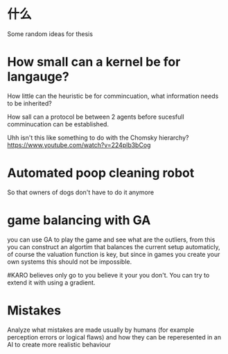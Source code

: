 # 什么
Some random ideas for thesis

# How small can a kernel be for langauge?
How little can the heuristic be for commincuation,
what information needs to be inherited?

How sall can a protocol be between 2 agents before
sucesfull comminucation can be established.

Uhh isn't this like something to do with the Chomsky hierarchy? https://www.youtube.com/watch?v=224plb3bCog

# Automated poop cleaning robot
So that owners of dogs don't have to do it anymore


# game balancing with GA
you can use GA to play the game and see what are the outliers, from
this you can construct an algortim that balances the current setup
automaticly, of course the valuation function is key, but since in
games you create your own systems this should not be impossible.

#KARO
believes only go to you believe it your you don't. You can try to extend it
with using a gradient.

# Mistakes
Analyze what mistakes are made usually by humans (for example perception 
errors or logical flaws) and how they can be reperesented in an 
AI to create more realistic behaviour
